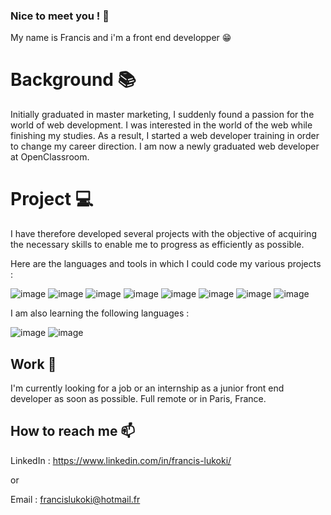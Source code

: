 ### Nice to meet you ! 👋

My name is Francis and i'm a front end developper 😁

# Background 📚

Initially graduated in master marketing, I suddenly found a passion for the world of web development. I was interested in the world of the web while finishing my studies. As a result, I started a web developer training in order to change my career direction. I am now a newly graduated web developer at OpenClassroom.

# Project 💻

I have therefore developed several projects with the objective of acquiring the necessary skills to enable me to progress as efficiently as possible.

Here are the languages and tools in which I could code my various projects :

![image](https://user-images.githubusercontent.com/93886761/201967387-823caecd-4845-45eb-aea3-ff67fb02635b.png) ![image](https://user-images.githubusercontent.com/93886761/201966808-a65292c2-d0fc-4c50-98cd-1c642cd6d3ee.png) ![image](https://user-images.githubusercontent.com/93886761/201969182-84729d4e-5e93-426f-b734-7fe42e826f01.png)
 ![image](https://user-images.githubusercontent.com/93886761/201967494-a0f68a78-1d0b-4a1d-851a-d26462180a4f.png) ![image](https://user-images.githubusercontent.com/93886761/201967594-386ef52a-62d2-4e45-a70b-eee4ad37420e.png) ![image](https://user-images.githubusercontent.com/93886761/201967674-a5394c1f-c5d0-40b2-8e04-1803bbe706e4.png) ![image](https://user-images.githubusercontent.com/93886761/201967755-bd1c8bb9-f6de-4eaa-b46a-fcc8ec8efbb3.png) ![image](https://user-images.githubusercontent.com/93886761/201967858-d596690c-e4f4-4dc4-b678-d272cd3572e4.png)



I am also learning the following languages : 

![image](https://user-images.githubusercontent.com/93886761/201968064-762f20f0-fbc5-4d74-8bf6-0a6dfed259f9.png) ![image](https://user-images.githubusercontent.com/93886761/201968095-b7723c3e-5845-4d3a-a1e2-16017c9ffb2f.png)



## Work 💼

I'm currently looking for a job or an internship as a junior front end developer as soon as possible.
Full remote or in Paris, France.


## How to reach me 📫

LinkedIn : https://www.linkedin.com/in/francis-lukoki/

or 

Email : francislukoki@hotmail.fr



<!--
**Fran6-Dev/Fran6-Dev** is a ✨ _special_ ✨ repository because its `README.md` (this file) appears on your GitHub profile.

Here are some ideas to get you started:

- 🔭 I’m currently working on ...
- 🌱 I’m currently learning ...
- 👯 I’m looking to collaborate on ...
- 🤔 I’m looking for help with ...
- 💬 Ask me about ...
- 📫 How to reach me: ...
- 😄 Pronouns: ...
- ⚡ Fun fact: ...
-->
